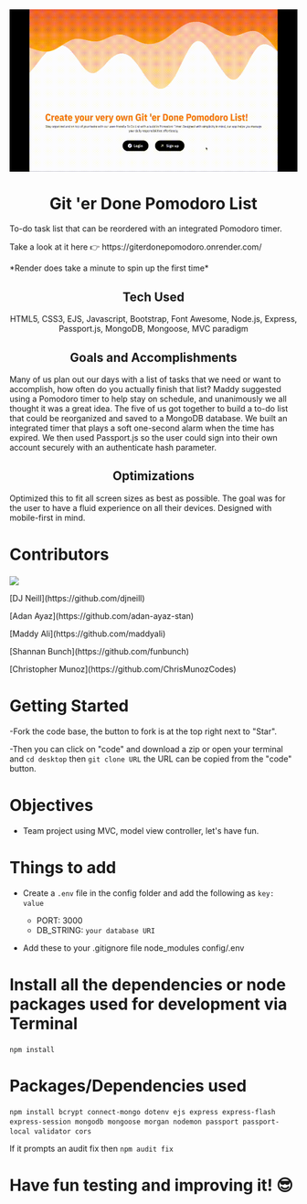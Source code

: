 <img align="center" src="public/img/fitTodo.gif" alt="gif of operating app"/>

<h1 align="center">Git 'er Done Pomodoro List</h1>

To-do task list that can be reordered with an integrated Pomodoro timer.

<p>Take a look at it here 👉 https://giterdonepomodoro.onrender.com/</p>
<p></p>*Render does take a minute to spin up the first time*</p>

<h2 align="center">Tech Used</h2> 
<p align="center"> HTML5, CSS3, EJS, Javascript, Bootstrap, Font Awesome, Node.js, Express, Passport.js, MongoDB, Mongoose, MVC paradigm </p>

<h2 align="center">Goals and Accomplishments</h2>
Many of us plan out our days with a list of tasks that we need or want to accomplish, how often do you actually finish that list? Maddy suggested using a Pomodoro timer to help stay on schedule, and unanimously we all thought it was a great idea. The five of us got together to build a to-do list that could be reorganized and saved to a MongoDB database. We built an integrated timer that plays a soft one-second alarm when the time has expired. We then used Passport.js so the user could sign into their own account securely with an authenticate hash parameter.

<h2 align="center">Optimizations</h2>

Optimized this to fit all screen sizes as best as possible. The goal was for the user to have a fluid experience on all their devices. Designed with mobile-first in mind.

# Contributors

<p><img align="center" src="https://contributors-img.web.app/image?repo=djneill/Git-er-Done-Pomodoro-List"/></p>

<p>[DJ Neill](https://github.com/djneill)</p>
<p>[Adan Ayaz](https://github.com/adan-ayaz-stan)</p>
<p>[Maddy Ali](https://github.com/maddyali)</p>
<p>[Shannan Bunch](https://github.com/funbunch)</p>
<p>[Christopher Munoz](https://github.com/ChrisMunozCodes)</p>

# Getting Started

-Fork the code base, the button to fork is at the top right next to "Star".

-Then you can click on "code" and download a zip or open your terminal and `cd desktop` then `git clone URL` the URL can be copied from the "code" button.

# Objectives

- Team project using MVC, model view controller, let's have fun.

# Things to add

- Create a `.env` file in the config folder and add the following as `key: value`

  - PORT: 3000
  - DB_STRING: `your database URI`

- Add these to your .gitignore file
  node_modules
  config/.env

# Install all the dependencies or node packages used for development via Terminal

`npm install`

# Packages/Dependencies used

`npm install bcrypt connect-mongo dotenv ejs express express-flash express-session mongodb mongoose morgan nodemon passport passport-local validator cors`

If it prompts an audit fix then `npm audit fix`

# Have fun testing and improving it! 😎
